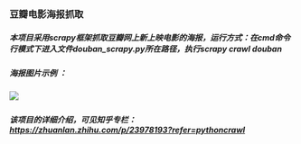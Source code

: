 ### 豆瓣电影海报抓取
##### 本项目采用scrapy框架抓取豆瓣网上新上映电影的海报，运行方式：在cmd命令行模式下进入文件douban_scrapy.py所在路径，执行scrapy crawl douban
##### 海报图片示例 ：
##### ![](https://github.com/HunterChao/douban_pics/blob/master/douban_movies/tutorial/tutorial/spiders/X%E6%88%98%E8%AD%A6%EF%BC%9A%E5%A4%A9%E5%90%AF_7.9%E5%88%86.jpg)
##### 该项目的详细介绍，可见知乎专栏：https://zhuanlan.zhihu.com/p/23978193?refer=pythoncrawl

